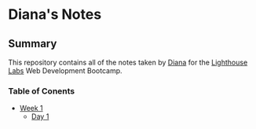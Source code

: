 # Diana's Notes 
## Summary

This repository contains all of the notes taken by [Diana](https://github.com/Kuangdia) for the [Lighthouse Labs](https://www.lighthouselabs.ca/) Web Development Bootcamp.

### Table of Conents
* [Week 1](/Week_1)
  * [Day 1](/Week_1/Day_1)

